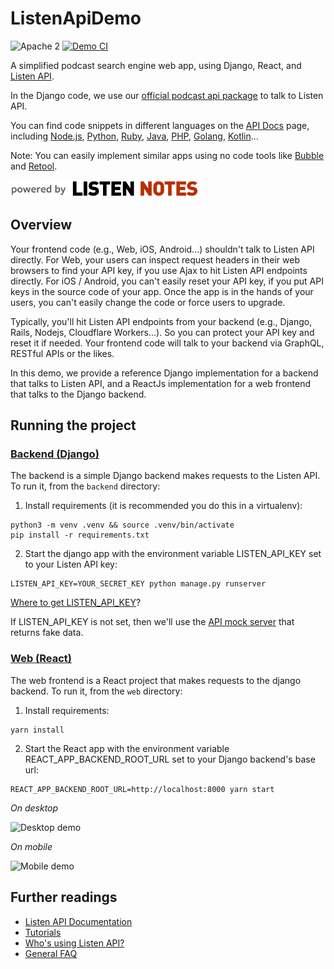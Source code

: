 # ListenApiDemo

![Apache 2](https://img.shields.io/hexpm/l/plug.svg) 
[![Demo CI](https://github.com/ListenNotes/ListenApiDemo/actions/workflows/demo-ci.yml/badge.svg)](https://github.com/ListenNotes/ListenApiDemo/actions/workflows/demo-ci.yml)

A simplified podcast search engine web app, using Django, React, and [Listen API](https://www.listennotes.com/api/).

In the Django code, we use our [official podcast api package](https://github.com/ListenNotes/podcast-api-python) to talk to
Listen API.

You can find code snippets in different languages on the [API Docs](https://www.listennotes.com/api/docs/) page, 
including [Node.js](https://github.com/ListenNotes/podcast-api-js), 
[Python](https://github.com/ListenNotes/podcast-api-python), 
[Ruby](https://github.com/ListenNotes/podcast-api-ruby), 
[Java](https://github.com/ListenNotes/podcast-api-java), 
[PHP](https://github.com/ListenNotes/podcast-api-php), 
[Golang](https://github.com/ListenNotes/podcast-api-go), 
[Kotlin](https://github.com/ListenNotes/podcast-api-kotlin)...

Note: You can easily implement similar apps using no code tools like [Bubble](https://www.listennotes.com/integrations/bubble/) and [Retool](https://www.listennotes.com/integrations/retool/).

<a href="https://www.listennotes.com/api/"><img src="https://raw.githubusercontent.com/ListenNotes/ListenApiDemo/master/web/src/powered_by_listennotes.png" width="300" /></a>

## Overview

Your frontend code (e.g., Web, iOS, Android...) shouldn't talk to Listen API directly.
For Web, your users can inspect request headers in their web browsers to find your API key, 
if you use Ajax to hit Listen API endpoints directly.
For iOS / Android, you can't easily reset your API key, if you put API keys in the source code of your app. 
Once the app is in the hands of your users, you can't easily change the code or force users to upgrade.

Typically, you'll hit Listen API endpoints from your backend (e.g., Django, Rails, Nodejs, Cloudflare Workers...). 
So you can protect your API key and reset it if needed. 
Your frontend code will talk to your backend via GraphQL, RESTful APIs or the likes.

In this demo, we provide a reference Django implementation for a backend that talks to Listen API, 
and a ReactJs implementation for a web frontend that talks to the Django backend.

## Running the project

### [Backend (Django)](https://github.com/ListenNotes/ListenApiDemo/tree/master/backend)

The backend is a simple Django backend makes requests to the Listen API. To run it, from the `backend` directory:

1. Install requirements (it is recommended you do this in a virtualenv):

```
python3 -m venv .venv && source .venv/bin/activate
pip install -r requirements.txt
```

2. Start the django app with the environment variable LISTEN_API_KEY set to your Listen API key: 
   
```
LISTEN_API_KEY=YOUR_SECRET_KEY python manage.py runserver
```

[Where to get LISTEN_API_KEY](https://help.listennotes.com/en/articles/3416436-how-to-get-an-api-token-of-listen-notes-api)?


If LISTEN_API_KEY is not set, then we'll use the [API mock server](https://www.listennotes.com/api/tutorials/#faq0) that returns fake data.


### [Web (React)](https://github.com/ListenNotes/ListenApiDemo/tree/master/web)

The web frontend is a React project that makes requests to the django backend. To run it, from the `web` directory:

1. Install requirements: 
   
```
yarn install
```

2. Start the React app with the environment variable REACT_APP_BACKEND_ROOT_URL set to your Django backend's base url:
   
```
REACT_APP_BACKEND_ROOT_URL=http://localhost:8000 yarn start
```

*On desktop*

![Desktop demo](https://github.com/wenbinf/ListenApiDemo/blob/master/resources/desktop.png)

*On mobile*

<img src="https://github.com/wenbinf/ListenApiDemo/blob/master/resources/mobile.png" alt="Mobile demo" width="300">

## Further readings

* [Listen API Documentation](https://www.listennotes.com/api/docs/)
* [Tutorials](https://www.listennotes.com/api/tutorials/)
* [Who's using Listen API?](https://www.listennotes.com/api/apps/)
* [General FAQ](https://www.listennotes.com/api/faq/)
